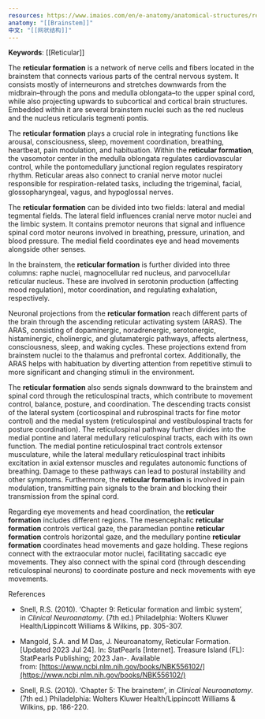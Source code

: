 ```yaml
---
resources: https://www.imaios.com/en/e-anatomy/anatomical-structures/reticular-formation-1553796860#from=2
anatomy: "[[Brainstem]]"
中文: "[[网状结构]]"
---
```

**Keywords**: [[Reticular]] 

The **reticular formation** is a network of nerve cells and fibers located in the brainstem that connects various parts of the central nervous system. It consists mostly of interneurons and stretches downwards from the midbrain–through the pons and medulla oblongata–to the upper spinal cord, while also projecting upwards to subcortical and cortical brain structures. Embedded within it are several brainstem nuclei such as the red nucleus and the nucleus reticularis tegmenti pontis.

The **reticular formation** plays a crucial role in integrating functions like arousal, consciousness, sleep, movement coordination, breathing, heartbeat, pain modulation, and habituation. Within the **reticular formation**, the vasomotor center in the medulla oblongata regulates cardiovascular control, while the pontomedullary junctional region regulates respiratory rhythm. Reticular areas also connect to cranial nerve motor nuclei responsible for respiration-related tasks, including the trigeminal, facial, glossopharyngeal, vagus, and hypoglossal nerves.

The **reticular formation** can be divided into two fields: lateral and medial tegmental fields. The lateral field influences cranial nerve motor nuclei and the limbic system. It contains premotor neurons that signal and influence spinal cord motor neurons involved in breathing, pressure, urination, and blood pressure. The medial field coordinates eye and head movements alongside other senses.

In the brainstem, the **reticular formation** is further divided into three columns: raphe nuclei, magnocellular red nucleus, and parvocellular reticular nucleus. These are involved in serotonin production (affecting mood regulation), motor coordination, and regulating exhalation, respectively.

Neuronal projections from the **reticular formation** reach different parts of the brain through the ascending reticular activating system (ARAS). The ARAS, consisting of dopaminergic, noradrenergic, serotonergic, histaminergic, cholinergic, and glutamatergic pathways, affects alertness, consciousness, sleep, and waking cycles. These projections extend from brainstem nuclei to the thalamus and prefrontal cortex. Additionally, the ARAS helps with habituation by diverting attention from repetitive stimuli to more significant and changing stimuli in the environment.

The **reticular formation** also sends signals downward to the brainstem and spinal cord through the reticulospinal tracts, which contribute to movement control, balance, posture, and coordination. The descending tracts consist of the lateral system (corticospinal and rubrospinal tracts for fine motor control) and the medial system (reticulospinal and vestibulospinal tracts for posture coordination). The reticulospinal pathway further divides into the medial pontine and lateral medullary reticulospinal tracts, each with its own function. The medial pontine reticulospinal tract controls extensor musculature, while the lateral medullary reticulospinal tract inhibits excitation in axial extensor muscles and regulates autonomic functions of breathing. Damage to these pathways can lead to postural instability and other symptoms. Furthermore, the **reticular formation** is involved in pain modulation, transmitting pain signals to the brain and blocking their transmission from the spinal cord.

Regarding eye movements and head coordination, the **reticular formation** includes different regions. The mesencephalic **reticular formation** controls vertical gaze, the paramedian pontine **reticular formation** controls horizontal gaze, and the medullary pontine **reticular formation** coordinates head movements and gaze holding. These regions connect with the extraocular motor nuclei, facilitating saccadic eye movements. They also connect with the spinal cord (through descending reticulospinal neurons) to coordinate posture and neck movements with eye movements.

References

- Snell, R.S. (2010). ‘Chapter 9: Reticular formation and limbic system’, in _Clinical Neuroanatomy_. (7th ed.) Philadelphia: Wolters Kluwer Health/Lippincott Williams & Wilkins, pp. 305-307.
    
- Mangold, S.A. and M Das, J. Neuroanatomy, Reticular Formation. [Updated 2023 Jul 24]. In: StatPearls [Internet]. Treasure Island (FL): StatPearls Publishing; 2023 Jan-. Available from: [https://www.ncbi.nlm.nih.gov/books/NBK556102/](https://www.ncbi.nlm.nih.gov/books/NBK556102/)
    
- Snell, R.S. (2010). ‘Chapter 5: The brainstem’, in _Clinical Neuroanatomy_. (7th ed.) Philadelphia: Wolters Kluwer Health/Lippincott Williams & Wilkins, pp. 186-220.
